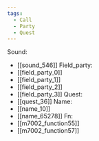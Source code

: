 ```yaml
---
tags:
  - Call
  - Party
  - Quest
---
```

Sound:
- [[sound_546]]
Field_party:
- [[field_party_0]]
- [[field_party_1]]
- [[field_party_2]]
- [[field_party_3]]
Quest:
- [[quest_36]]
Name:
- [[name_10]]
- [[name_65278]]
Fn:
- [[m7002_function55]]
- [[m7002_function57]]
